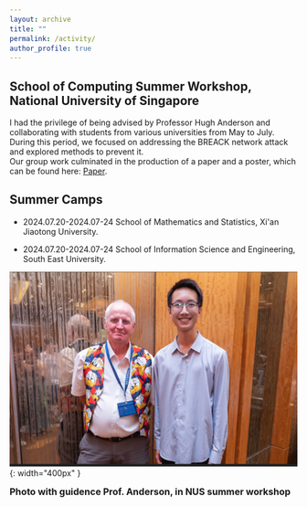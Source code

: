 ```yaml
---
layout: archive
title: ""
permalink: /activity/
author_profile: true
---
```



## School of Computing Summer Workshop, National University of Singapore

I had the privilege of being advised by Professor Hugh Anderson and collaborating with students from various universities from May to July. During this period, we focused on addressing the BREACK network attack and explored methods to prevent it.   
Our group work culminated in the production of a paper and a poster, which can be found here: [Paper]().


## Summer Camps

* 2024.07.20-2024.07-24  School of Mathematics and Statistics, Xi'an Jiaotong University.

* 2024.07.20-2024.07-24  School of Information Science and Engineering, South East University.


![Photo with Prof. Anderson](photo_with_hugh.png){: width="400px" }  

<span style="font-size: 16px; font-weight: bold;">Photo with guidence Prof. Anderson, in NUS summer workshop</span>

